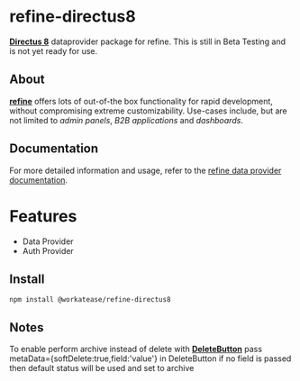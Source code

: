 # refine-directus8
[**Directus 8**](https://v8.docs.directus.io/) dataprovider package for refine.
This is still in Beta Testing and is not yet ready for use.

## About

[**refine**](https://refine.dev/) offers lots of out-of-the box functionality for rapid development, without compromising extreme customizability. Use-cases include, but are not limited to *admin panels*, *B2B applications* and *dashboards*.

## Documentation

For more detailed information and usage, refer to the [refine data provider documentation](https://refine.dev/docs/core/providers/data-provider).

# Features
- Data Provider
- Auth Provider

## Install

```
npm install @workatease/refine-directus8
```

## Notes

To enable perform archive instead of delete with [**DeleteButton**](https://refine.dev/docs/ui-frameworks/antd/components/buttons/delete-button/#api-reference) pass metaData={softDelete:true,field:'value'} in DeleteButton
if no field is passed then default status will be used and set to archive
